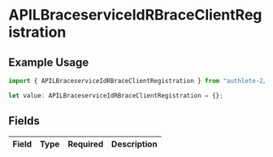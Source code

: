 # APILBraceserviceIdRBraceClientRegistration

## Example Usage

```typescript
import { APILBraceserviceIdRBraceClientRegistration } from "authlete-2/models";

let value: APILBraceserviceIdRBraceClientRegistration = {};
```

## Fields

| Field       | Type        | Required    | Description |
| ----------- | ----------- | ----------- | ----------- |